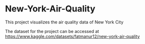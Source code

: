 # New-York-Air-Quality
This project visualizes the air quality data of New York City

The dataset for the project can be accessed at https://www.kaggle.com/datasets/fatmanur12/new-york-air-quality
